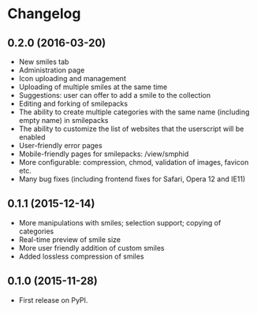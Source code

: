 # Changelog


## 0.2.0 (2016-03-20)

* New smiles tab
* Administration page
* Icon uploading and management
* Uploading of multiple smiles at the same time
* Suggestions: user can offer to add a smile to the collection
* Editing and forking of smilepacks
* The ability to create multiple categories with the same name (including empty name) in smilepacks
* The ability to customize the list of websites that the userscript will be enabled
* User-friendly error pages
* Mobile-friendly pages for smilepacks: /view/smphid
* More configurable: compression, chmod, validation of images, favicon etc.
* Many bug fixes (including frontend fixes for Safari, Opera 12 and IE11)


## 0.1.1 (2015-12-14)

* More manipulations with smiles; selection support; copying of categories
* Real-time preview of smile size
* More user friendly addition of custom smiles
* Added lossless compression of smiles


## 0.1.0 (2015-11-28)

* First release on PyPI.
